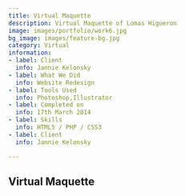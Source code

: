 ```yaml
---
title: Virtual Maquette
description: Virtual Maquette of Lomas Higueron
image: images/portfolio/work6.jpg
bg_image: images/feature-bg.jpg
category: Virtual
information:
- label: Client
  info: Jannie Kelonsky
- label: What We Did
  info: Website Redesign
- label: Tools Used
  info: Photoshop,Illustrator
- label: Completed on
  info: 17th March 2014
- label: Skills
  info: HTML5 / PHP / CSS3
- label: Client
  info: Jannie Kelonsky

---
```

## Virtual Maquette 